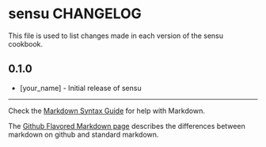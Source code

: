 sensu CHANGELOG
===============

This file is used to list changes made in each version of the sensu cookbook.

0.1.0
-----
- [your_name] - Initial release of sensu

- - -
Check the [Markdown Syntax Guide](http://daringfireball.net/projects/markdown/syntax) for help with Markdown.

The [Github Flavored Markdown page](http://github.github.com/github-flavored-markdown/) describes the differences between markdown on github and standard markdown.
